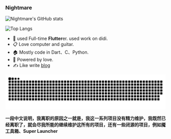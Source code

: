### Nightmare
![Nightmare's GitHub stats](https://github-readme-stats.vercel.app/api?username=mengyanshou&count_private=true&show_icons=true)

![Top Langs](https://github-readme-stats.vercel.app/api/top-langs/?username=mengyanshou&count_private=true&hide=glsl)

- 🌱 used Full-time **Flutter**er. used work on didi.
- 📋 Love computer and guitar.
- 🏠 Mostly code in Dart、C、Python.
- 🚀 Powered by love.
- ✍️ Like write [blog](https://nightmare.press/blog/)

![](https://raw.githubusercontent.com/mengyanshou/mengyanshou/output/github-contribution-grid-snake.svg)


**一段中文说明，我离职的原因之一就是，我这一系列项目没有精力维护，我既然已经离职了，就会尽我所能的继续维护这所有的项目，还有一些闭源的项目，例如魇工具箱、Super Launcher**